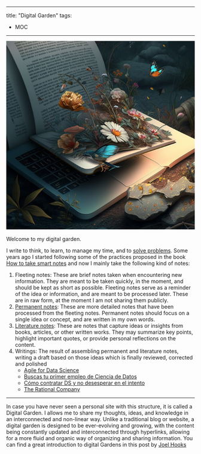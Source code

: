 

---
title: "Digital Garden"
tags:
- MOC
---

![digital_garden_midjouney](attachments/digital_garden_midjouney.png)

Welcome to my digital garden. 

I write to think, to learn, to manage my time, and to [solve problems](notes/202301301801%20-%20Write%20well%20to%20solve%20problems.md). Some years ago I started following some of the practices proposed in the book [How to take smart notes](literature-notes/Books/How%20to%20take%20smart%20notes.md) and now I mainly take the following kind of notes:
1. Fleeting notes: These are brief notes taken when encountering new information. They are meant to be taken quickly, in the moment, and should be kept as short as possible. Fleeting notes serve as a reminder of the idea or information, and are meant to be processed later. These are in raw form, at the moment I am not sharing them publicly. 
2. [Permanent notes](https://pelayoarbues.github.io/tags/permanent-note/): These are more detailed notes that have been processed from the fleeting notes. Permanent notes should focus on a single idea or concept, and are written in my own words. 
3. [Literature notes](https://pelayoarbues.github.io/tags/literature-note/): These are notes that capture ideas or insights from books, articles, or other written works. They may summarize key points, highlight important quotes, or provide personal reflections on the content.
4.  Writings: The result of assembling permanent and literature notes, writing a draft based on those ideas which is finally reviewed, corrected and polished
	- [Agile for Data Science](writing/Agile%20for%20Data%20Science.md)
	- [Buscas tu primer empleo de Ciencia de Datos](writing/Buscas%20tu%20primer%20empleo%20de%20Ciencia%20de%20Datos.md)
	- [Cómo contratar DS y no desesperar en el intento](writing/Como%20contratar%20DS%20y%20no%20desesperar%20en%20el%20intento.md)
	- [The Rational Company](writing/The%20Rational%20Company.md)

---

In case you have never seen a personal site with this structure, it is called a Digital Garden. I allows me to share my thoughts, ideas, and knowledge in an interconnected and non-linear way. Unlike a traditional blog or website, a digital garden is designed to be ever-evolving and growing, with the content being constantly updated and interconnected through hyperlinks, allowing for a more fluid and organic way of organizing and sharing information. You can find a great introduction to digital Gardens in this post by [Joel Hooks](https://joelhooks.com/digital-garden)
